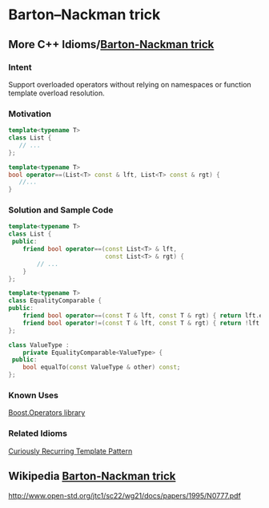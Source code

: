 # Barton–Nackman trick



## More C++ Idioms/[Barton-Nackman trick](https://en.wikibooks.org/wiki/More_C%2B%2B_Idioms/Barton-Nackman_trick)



### Intent

Support overloaded operators without relying on namespaces or function template overload resolution.



### Motivation

```c++
template<typename T>
class List {
   // ...
};
```



```c++
template<typename T>
bool operator==(List<T> const & lft, List<T> const & rgt) {
   //...
}
```



### Solution and Sample Code

```c++
template<typename T>
class List {
 public:
    friend bool operator==(const List<T> & lft,
                           const List<T> & rgt) {
        // ...
    }
};
```



```c++
template<typename T>
class EqualityComparable {
public:
    friend bool operator==(const T & lft, const T & rgt) { return lft.equalTo(rgt); }
    friend bool operator!=(const T & lft, const T & rgt) { return !lft.equalTo(rgt); }
};

class ValueType :
    private EqualityComparable<ValueType> {
 public:
    bool equalTo(const ValueType & other) const;
};
```



### Known Uses

[Boost.Operators library](http://www.boost.org/doc/libs/1_50_0/libs/utility/operators.htm)



### Related Idioms

[Curiously Recurring Template Pattern](https://en.wikibooks.org/wiki/More_C%2B%2B_Idioms/Curiously_Recurring_Template_Pattern)



## Wikipedia [Barton-Nackman trick](https://en.wikipedia.org/wiki/Barton%E2%80%93Nackman_trick)





http://www.open-std.org/jtc1/sc22/wg21/docs/papers/1995/N0777.pdf